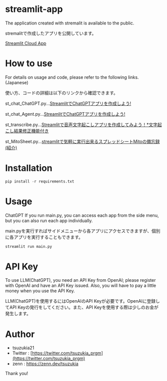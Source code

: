 # streamlit-app

The application created with stremalit is available to the public.

stremalitで作成したアプリを公開しています。

[Streamlit Cloud App](https://app-app-kuvmcxy8ydiaeyekydue6h.streamlit.app/)

# How to use

For details on usage and code, please refer to the following links.(Japanese)

使い方、コードの詳細は以下のリンクから確認できます。

st_chat_ChatGPT.py...[StreamlitでChatGPTアプリを作成しよう!](https://zenn.dev/tsuzukia/articles/bc0564a7a7f427)

st_chat_Agent.py...[StreamlitでChatGPTアプリを作成しよう!](https://zenn.dev/tsuzukia/articles/3fbf91647d50d4)

st_transcribe.py...[Streamlitで音声文字起こしアプリを作成してみよう！*文字起こし結果修正機能付き](https://zenn.dev/tsuzukia/articles/eb116703b71c5f)

st_MitoSheet.py...[streamlitで気軽に実行出来るスプレッドシートMitoの備忘録(紹介)](https://zenn.dev/tsuzukia/articles/338d70e1c7166d)

# Installation

```python
pip install -r requirements.txt
```

# Usage

ChatGPT
If you run main.py, you can access each app from the side menu, but you can also run each app individually.

main.pyを実行すればサイドメニューから各アプリにアクセスできますが、個別に各アプリを実行することもできます。

```python
streamlit run main.py
```

# API Key

To use LLM(ChatGPT), you need an API Key from OpenAI; please register with OpenAI and have an API Key issued. Also, you will have to pay a little money when you use the API Key.

LLM(ChatGPT)を使用するにはOpenAIのAPI Keyが必要です。OpenAIに登録してAPI Keyの発行をしてください。また、API Keyを使用する際は少しのお金が発生します。

# Author

* tsuzukia21
* Twitter : [https://twitter.com/tsuzukia_prgm](https://twitter.com/tsuzukia_prgm)
* zenn : https://zenn.dev/tsuzukia

Thank you!
